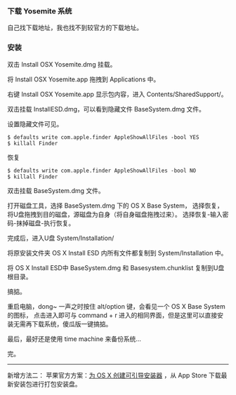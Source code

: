 <!-- title: [backup]OSX 10.10 Yosemite 制作U盘安装盘-->
<!-- author: <David Jones qowera@qq.com>-->
<!-- date: 2015-04-11 12:57:14-->
<!-- category: 系统-->
<!-- tag: OSX,Yosemite,U盘-->

### 下载 Yosemite 系统

自己找下载地址，我也找不到较官方的下载地址。

### 安装

双击 Install OSX Yosemite.dmg 挂载。

将 Install OSX Yosemite.app 拖拽到 Applications 中。

右键 Install OSX Yosemite.app 显示包内容，进入 Contents/SharedSupport/。

双击挂载 InstallESD.dmg，可以看到隐藏文件 BaseSystem.dmg 文件。

设置隐藏文件可见。

```
$ defaults write com.apple.finder AppleShowAllFiles -bool YES
$ killall Finder
```

恢复

```
$ defaults write com.apple.finder AppleShowAllFiles -bool NO
$ killall Finder
```

双击挂载 BaseSystem.dmg 文件。

打开磁盘工具，选择 BaseSystem.dmg 下的 OS X Base System，
选择恢复，将U盘拖拽到目的磁盘，源磁盘为自身（将自身磁盘拖拽过来）。
选择恢复-输入密码-抹掉磁盘-执行恢复。

完成后，进入U盘 System/Installation/

将原安装文件夹 OS X Install ESD 内所有文件都复制到 System/Installation 中。

将 OS X Install ESD中 BaseSystem.dmg 和 Basesystem.chunklist 复制到U盘根目录。

搞掂。

重启电脑，dong~ 一声之时按住 alt/option 键，会看见一个 OS X Base System 的图标，
点击进入即可与 command + r 进入的相同界面，但是这里可以直接安装无需再下载系统，傻瓜版一键搞掂。

最后，最好还是使用 time machine 来备份系统...

完。


-------------------

新增方法二：
苹果官方方案：[为 OS X 创建可引导安装器](https://support.apple.com/zh-cn/HT201372) ，从 App Store 下载最新安装包进行打包安装盘。
